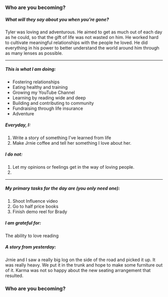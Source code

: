 ### Who are you becoming?

##### What will they say about you when you're gone?

Tyler was loving and adventurous. He aimed to get as much out of each day as he could, so that the gift of life was not wasted on him. He worked hard to cultivate meaningful relationships with the people he loved. He did everything in his power to better understand the world around him through as many lenses as possible.

---

##### This is what I am doing:

- Fostering relationships
- Eating healthy and training
- Growing my YouTube Channel
- Learning by reading wide and deep
- Building and contributing to community
- Fundraising through life insurance
- Adventure


##### Everyday, I:
1. Write a story of something I've learned from life
2. Make Jrnie coffee and tell her something I love about her.
 


##### I do not:
1. Let my opinions or feelings get in the way of loving people.
2. 

---

##### My primary tasks for the day are (you only need one):
1. Shoot Influence video
2. Go to half price books
3. Finish demo reel for Brady

##### I am grateful for:
The ability to love reading


##### A story from yesterday:
Jrnie and I saw a really big log on the side of the road and picked it up. It was really heavy. We put it in the trunk and hope to make some furniture out of it. Karma was not so happy about the new seating arrangement that resulted.



### Who are you becoming?